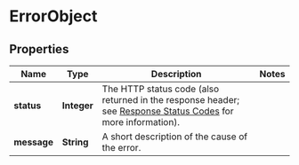 # ErrorObject

## Properties
Name | Type | Description | Notes
------------ | ------------- | ------------- | -------------
**status** | **Integer** | The HTTP status code (also returned in the response header; see [Response Status Codes](/documentation/web-api/concepts/api-calls#response-status-codes) for more information).  | 
**message** | **String** | A short description of the cause of the error.  | 
